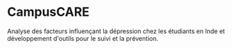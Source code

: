 # CampusCARE
Analyse des facteurs influençant la dépression chez les étudiants en Inde et développement d'outils pour le suivi et la prévention.
